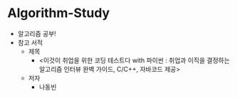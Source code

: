 # Algorithm-Study
- 알고리즘 공부!
- 참고 서적
  - 제목
    - \<이것이 취업을 위한 코딩 테스트다 with 파이썬 : 취업과 이직을 결정하는 알고리즘 인터뷰 완벽 가이드, C/C++, 자바코드 제공\>
  - 저자
    - 나동빈
